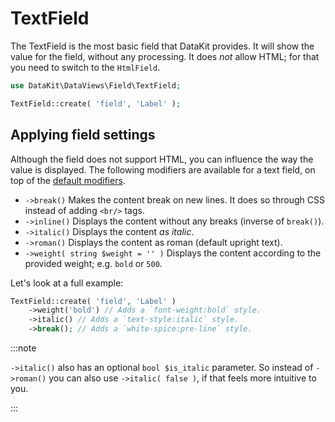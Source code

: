 # TextField

The TextField is the most basic field that DataKit provides. It will show the value for the field, without any
processing. It does *not* allow HTML; for that you need to switch to the `HtmlField`.

```php
use DataKit\DataViews\Field\TextField;

TextField::create( 'field', 'Label' );
```

## Applying field settings

Although the field does not support HTML, you can influence the way the value is displayed. The following modifiers are
available for a text field, on top of the [default modifiers](./10-using-fields.md#applying-field-settings).

- `->break()` Makes the content break on new lines. It does so through CSS instead of adding `<br/>` tags.
- `->inline()` Displays the content without any breaks (inverse of `break()`).
- `->italic()` Displays the content *as italic*.
- `->roman()` Displays the content as roman (default upright text).
- `->weight( string $weight = '' )` Displays the content according to the provided weight; e.g. `bold` or `500`.

Let's look at a full example:

```php
TextField::create( 'field', 'Label' )
    ->weight('bold') // Adds a `font-weight:bold` style.
    ->italic() // Adds a `text-style:italic` style.
    ->break(); // Adds a `white-spice:pre-line` style.
```

:::note

`->italic()` also has an optional `bool $is_italic` parameter. So instead of `->roman()` you can also
use `->italic( false )`, if that feels more intuitive to you.

:::
